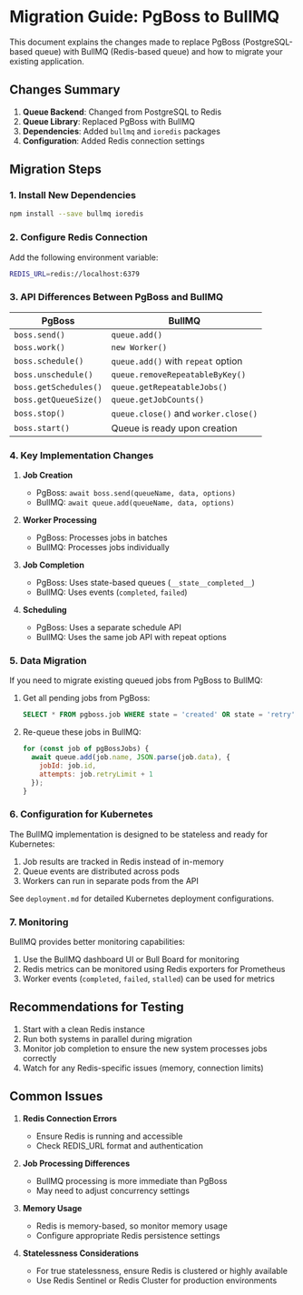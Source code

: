 # Migration Guide: PgBoss to BullMQ

This document explains the changes made to replace PgBoss (PostgreSQL-based queue) with BullMQ (Redis-based queue) and how to migrate your existing application.

## Changes Summary

1. **Queue Backend**: Changed from PostgreSQL to Redis
2. **Queue Library**: Replaced PgBoss with BullMQ
3. **Dependencies**: Added `bullmq` and `ioredis` packages
4. **Configuration**: Added Redis connection settings

## Migration Steps

### 1. Install New Dependencies

```bash
npm install --save bullmq ioredis
```

### 2. Configure Redis Connection

Add the following environment variable:

```bash
REDIS_URL=redis://localhost:6379
```

### 3. API Differences Between PgBoss and BullMQ

| PgBoss                  | BullMQ                                |
|-------------------------|---------------------------------------|
| `boss.send()`           | `queue.add()`                         |
| `boss.work()`           | `new Worker()`                        |
| `boss.schedule()`       | `queue.add()` with `repeat` option    |
| `boss.unschedule()`     | `queue.removeRepeatableByKey()`       |
| `boss.getSchedules()`   | `queue.getRepeatableJobs()`           |
| `boss.getQueueSize()`   | `queue.getJobCounts()`                |
| `boss.stop()`           | `queue.close()` and `worker.close()`  |
| `boss.start()`          | Queue is ready upon creation          |

### 4. Key Implementation Changes

1. **Job Creation**
   - PgBoss: `await boss.send(queueName, data, options)`
   - BullMQ: `await queue.add(queueName, data, options)`

2. **Worker Processing**
   - PgBoss: Processes jobs in batches
   - BullMQ: Processes jobs individually

3. **Job Completion**
   - PgBoss: Uses state-based queues (`__state__completed__`)
   - BullMQ: Uses events (`completed`, `failed`)

4. **Scheduling**
   - PgBoss: Uses a separate schedule API
   - BullMQ: Uses the same job API with repeat options

### 5. Data Migration

If you need to migrate existing queued jobs from PgBoss to BullMQ:

1. Get all pending jobs from PgBoss:

   ```sql
   SELECT * FROM pgboss.job WHERE state = 'created' OR state = 'retry';
   ```

2. Re-queue these jobs in BullMQ:

   ```javascript
   for (const job of pgBossJobs) {
     await queue.add(job.name, JSON.parse(job.data), {
       jobId: job.id,
       attempts: job.retryLimit + 1
     });
   }
   ```

### 6. Configuration for Kubernetes

The BullMQ implementation is designed to be stateless and ready for Kubernetes:

1. Job results are tracked in Redis instead of in-memory
2. Queue events are distributed across pods
3. Workers can run in separate pods from the API

See `deployment.md` for detailed Kubernetes deployment configurations.

### 7. Monitoring

BullMQ provides better monitoring capabilities:

1. Use the BullMQ dashboard UI or Bull Board for monitoring
2. Redis metrics can be monitored using Redis exporters for Prometheus
3. Worker events (`completed`, `failed`, `stalled`) can be used for metrics

## Recommendations for Testing

1. Start with a clean Redis instance
2. Run both systems in parallel during migration
3. Monitor job completion to ensure the new system processes jobs correctly
4. Watch for any Redis-specific issues (memory, connection limits)

## Common Issues

1. **Redis Connection Errors**
   - Ensure Redis is running and accessible
   - Check REDIS_URL format and authentication

2. **Job Processing Differences**
   - BullMQ processing is more immediate than PgBoss
   - May need to adjust concurrency settings

3. **Memory Usage**
   - Redis is memory-based, so monitor memory usage
   - Configure appropriate Redis persistence settings

4. **Statelessness Considerations**
   - For true statelessness, ensure Redis is clustered or highly available
   - Use Redis Sentinel or Redis Cluster for production environments
